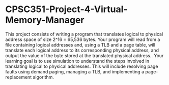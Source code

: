 # CPSC351-Project-4-Virtual-Memory-Manager

This project consists of writing a program that translates logical to physical address space of size 2^16 = 65,536 bytes. Your program will read from a file containing logical addresses and, using a TLB and a page table, will translate each logical address to its corresponding physical address, and output the value of the byte stored at the translated physical address.. Your learning goal is to use simulation to understand the steps involved in translating logical to physical addresses. This will include resolving
page faults using demand paging, managing a TLB, and implementing a page-replacement algorithm.
